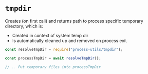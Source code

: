 # `tmpdir`

Creates (on first call) and returns path to process specific temporary directory, which is:

- Created in context of system temp dir
- Is automatically cleaned up and removed on process exit

```javascript
const resolveTmpDir = require("process-utils/tmpdir");

const processTmpDir = await resolveTmpDir();

// .. Put temporary files into processTmpDir
```
